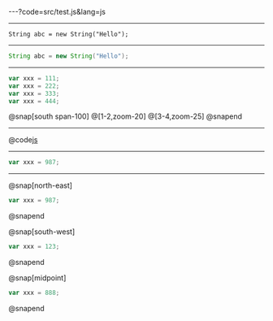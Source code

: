---?code=src/test.js&lang=js

---

```
String abc = new String("Hello");
```

---

```java zoom-20
String abc = new String("Hello");
```

---


```js code-reveal-fast
var xxx = 111;
var xxx = 222;
var xxx = 333;
var xxx = 444;
```

@snap[south span-100]
@[1-2,zoom-20]
@[3-4,zoom-25]
@snapend

---

@code[js](src/test.js)

---

```js zoom-30
var xxx = 987;
```

---

@snap[north-east]
```js zoom-25
var xxx = 987;
```
@snapend

@snap[south-west]
```js zoom-40
var xxx = 123;
```
@snapend

@snap[midpoint]
```js zoom-08
var xxx = 888;
```
@snapend
